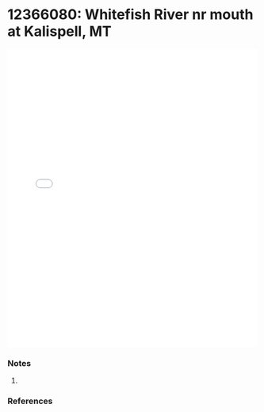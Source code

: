 # 12366080: Whitefish River nr mouth at Kalispell, MT

<iframe src="/distribution_estimation/_static/stations/12366080_fdc.html" width="100%" height="600" frameborder="0"></iframe>

### Notes
1. 

### References


